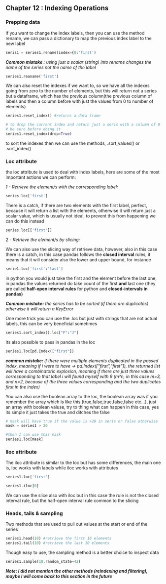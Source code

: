 ## Chapter 12 : Indexing Operations

### Prepping data

If you want to change the index labels, then you can use the method rename, we can pass a dictionary to map the previous index label to the new label

```python
seris1 = series1.rename(index={0:'first')
```

***Common mistake :** using just a scalar (string) into rename changes the name of the series not the name of the label*

```python
series1.reaname('first') 
```

We can also reset the indexes if we want to, so we have all the indexes going from zero to the number of elements, but this will return not a series but a dataframe, which has the previous column(the previous column of labels and then a column before with just the values from 0 to number of elements)

```python
series1.reset_index() #returns a data frame

# to drop the current index and return just a seris with a column of 0 to elements
# be sure before doing it 
series1.reset_index(drop=True)

```

to sort the indexes then we can use the methods, .sort_values() or .sort_index() 

### Loc attribute

the loc attribute is used to deal with index labels, here are some of the most important actions we can perform:

*1 - Retrieve the element/s with the corresponding label:* 

```python
series.loc['first']
```

There is a catch, if there are two elements with the first label, perfect, because it will return a list with the elements, otherwise it will return just a scalar value, which is usually not ideal, to prevent this from happening we can do this instead

```python
series.loc[['first']]
```

2 *- Retrieve the element/s by slicing:*

We can also use the slicing way of retrieve data, however, also in this case there is a catch, in this case pandas follows the **closed interval** rules, it means that it will consider also the lower and upper bound, for instance

```python
serie1.loc['first':'last']
```

in python you would just take the first and the element before the last one, in pandas the values returned do take count of the first **and** last one (they are called **half-open interval rules** for python and **closed-intervals in pandas)**

***Common mistake:** the series has to be sorted  (if there are duplicates) otherwise it will return a KeyError*

One more trick you can use the .loc but just with strings that are not actual labels, this can be very beneficial sometimes

```python
series1.sort_index().loc["F":"J"]
```

Its also possible to pass in pandas in the loc

```python
series1.loc[pd.Index(["first"])
```

***common mistake:** if there were multiple elements duplicated in the passed index, meaning if i were to have → pd.Index([”first”,”first”]), the returned list will have a combinatoric explosion, meaning if there are just three values corresponding to that label i will found myself with 9 (m^n, in this case m=3, and n=2, because of the three values corresponding and the two duplicates first in the index)*

You can also use the boolean array to the loc, the boolean array was if you remember the array which is like this (true,false,true,false,false etc…), just an array with boolean valuse, try to thing what can happen in this case, yes its simple it just takes the true and ditches the false

```python
# mask will have true if the value is >20 in seris or false otherwise
mask = series1 > 20

#then I can use this mask 
series1.loc[mask]
```

### Iloc attribute

The iloc attribute is similar to the loc but has some differences, the main one is, loc works with labels while iloc works with attributes 

```python
series1.loc['first']

series1.iloc[0]
```

We can use the slice also with iloc but in this case the rule is not the closed interval rule, but the half-open interval rule common to the slicing

### Heads, tails & sampling

Two methods that are used to pull out values at the start or end of the series

```python
series1.head(10) #retrieve the first 10 elements
series1.tail(10) #retrieve the last 10 elements
```

Though easy to use, the sampling method is a better choice to inspect data

```python
series1.sample(10,random_state=42)
```

***Note: I did not mention the other methods (reindexing and filtering), maybe I will come back to this section in the future***